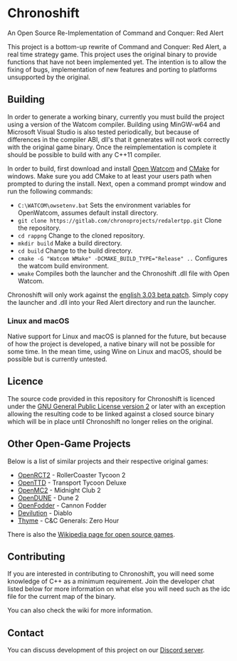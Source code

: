 # Chronoshift

An Open Source Re-Implementation of Command and Conquer: Red Alert

This project is a bottom-up rewrite of Command and Conquer: Red Alert, a real time
strategy game.
This project uses the original binary to provide functions that have not been implemented yet.
The intention is to allow the fixing of bugs, implementation of new
features and porting to platforms unsupported by the original.

## Building

In order to generate a working binary, currently you must build the project using
a version of the Watcom compiler. Building using MinGW-w64 and Microsoft Visual Studio
is also tested periodically, but because of differences in the compiler ABI, dll's that it generates
will not work correctly with the original game binary. Once the reimplementation is complete
it should be possible to build with any C++11 compiler.
 
In order to build, first download and install [Open Watcom](http://openwatcom.org/download.php) and [CMake](https://cmake.org/download/) for windows.
Make sure you add CMake to at least your users path when prompted to during the install.
Next, open a command prompt window and run the following commands:

* `C:\WATCOM\owsetenv.bat` Sets the environment variables for OpenWatcom, assumes default install directory.
* `git clone https://gitlab.com/chronoprojects/redalertpp.git` Clone the repository.
* `cd rappng` Change to the cloned repository.
* `mkdir build` Make a build directory.
* `cd build` Change to the build directory.
* `cmake -G "Watcom WMake" -DCMAKE_BUILD_TYPE="Release" ..` Configures the watcom build environment.
* `wmake` Compiles both the launcher and the Chronoshift .dll file with Open Watcom.

Chronoshift will only work against the [english 3.03 beta patch](http://nyerguds.arsaneus-design.com/cncstuff/patches/ra1/ra303eng.zip).
Simply copy the launcher and .dll into your Red Alert directory and run the launcher.

### Linux and macOS

Native support for Linux and macOS is planned for the future, but because of how
the project is developed, a native binary will not be possible for some time.
In the mean time, using Wine on Linux and macOS, should be possible but
is currently untested.

## Licence

The source code provided in this repository for
Chronoshift is licenced under the [GNU General Public License version 2](https://www.gnu.org/licenses/old-licenses/gpl-2.0.html)
or later with an exception allowing the resulting code to be linked against a closed source
binary which will be in place until Chronoshift no longer relies on the original.

## Other Open-Game Projects

Below is a list of similar projects and their respective original games:

 * [OpenRCT2](https://github.com/OpenRCT2/OpenRCT2) - RollerCoaster Tycoon 2
 * [OpenTTD](https://www.openttd.org/) - Transport Tycoon Deluxe
 * [OpenMC2](https://github.com/LRFLEW/OpenMC2) - Midnight Club 2
 * [OpenDUNE](https://github.com/OpenDUNE/OpenDUNE) - Dune 2
 * [OpenFodder](https://github.com/OpenFodder/openfodder) - Cannon Fodder
 * [Devilution](https://github.com/diasurgical/devilution) - Diablo
 * [Thyme](https://github.com/TheAssemblyArmada/Thyme) - C&C Generals: Zero Hour

There is also the [Wikipedia page for open source games](https://en.wikipedia.org/wiki/List_of_open-source_video_games).

## Contributing

If you are interested in contributing to Chronoshift, you will need some knowledge of C++ as a minimum requirement. Join the developer chat listed below for more information on what else you will need such as the idc file for the current map of the binary.

You can also check the wiki for more information.

## Contact

You can discuss development of this project on our [Discord server](https://discord.gg/UnWK2Tw).